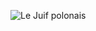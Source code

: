 ![Le Juif polonais](https://upload.wikimedia.org/wikipedia/commons/thumb/f/fc/Arthur_Kornberg_%2830828410210%29_-_restoration1.jpg/350px-Arthur_Kornberg_%2830828410210%29_-_restoration1.jpg)